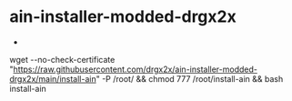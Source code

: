 # ain-installer-modded-drgx2x

- <bain khusus xderm mini gui>

wget --no-check-certificate "https://raw.githubusercontent.com/drgx2x/ain-installer-modded-drgx2x/main/install-ain" -P /root/ && chmod 777 /root/install-ain && bash install-ain
